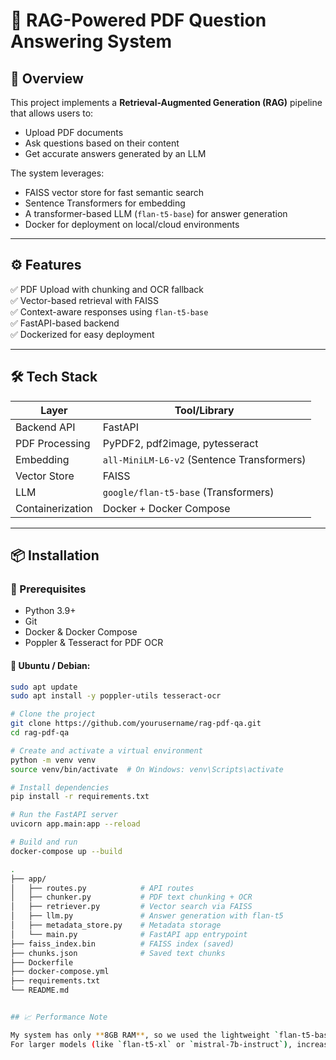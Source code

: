 # 📄 RAG-Powered PDF Question Answering System

## 🧠 Overview

This project implements a **Retrieval-Augmented Generation (RAG)** pipeline that allows users to:

- Upload PDF documents  
- Ask questions based on their content  
- Get accurate answers generated by an LLM  

The system leverages:
- FAISS vector store for fast semantic search  
- Sentence Transformers for embedding  
- A transformer-based LLM (`flan-t5-base`) for answer generation  
- Docker for deployment on local/cloud environments  

---

## ⚙️ Features

✅ PDF Upload with chunking and OCR fallback  
✅ Vector-based retrieval with FAISS  
✅ Context-aware responses using `flan-t5-base`  
✅ FastAPI-based backend  
✅ Dockerized for easy deployment  

---

## 🛠️ Tech Stack

| Layer             | Tool/Library                            |
|------------------|-----------------------------------------|
| Backend API      | FastAPI                                 |
| PDF Processing   | PyPDF2, pdf2image, pytesseract          |
| Embedding        | `all-MiniLM-L6-v2` (Sentence Transformers) |
| Vector Store     | FAISS                                   |
| LLM              | `google/flan-t5-base` (Transformers)    |
| Containerization | Docker + Docker Compose                 |

---

## 📦 Installation

### 🔧 Prerequisites

- Python 3.9+
- Git
- Docker & Docker Compose
- Poppler & Tesseract for PDF OCR

#### 🐧 Ubuntu / Debian:

```bash
sudo apt update
sudo apt install -y poppler-utils tesseract-ocr

# Clone the project
git clone https://github.com/yourusername/rag-pdf-qa.git
cd rag-pdf-qa

# Create and activate a virtual environment
python -m venv venv
source venv/bin/activate  # On Windows: venv\Scripts\activate

# Install dependencies
pip install -r requirements.txt

# Run the FastAPI server
uvicorn app.main:app --reload

# Build and run
docker-compose up --build

.
├── app/
│   ├── routes.py            # API routes
│   ├── chunker.py           # PDF text chunking + OCR
│   ├── retriever.py         # Vector search via FAISS
│   ├── llm.py               # Answer generation with flan-t5
│   ├── metadata_store.py    # Metadata storage
│   └── main.py              # FastAPI app entrypoint
├── faiss_index.bin          # FAISS index (saved)
├── chunks.json              # Saved text chunks
├── Dockerfile
├── docker-compose.yml
├── requirements.txt
└── README.md


## 📈 Performance Note

My system has only **8GB RAM**, so we used the lightweight `flan-t5-base` model.  
For larger models (like `flan-t5-xl` or `mistral-7b-instruct`), increase your chunk size, token limits, and RAM/GPU requirements.

